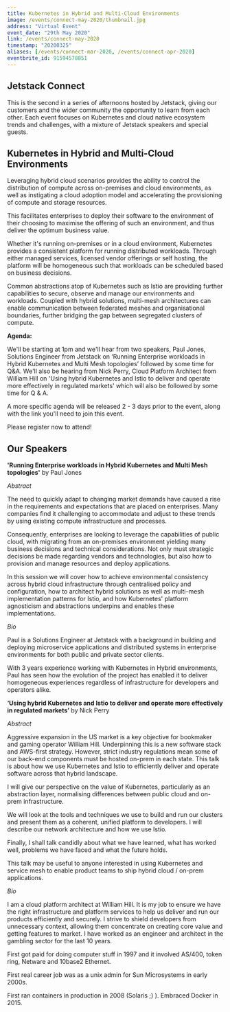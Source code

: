 ```yaml
---
title: Kubernetes in Hybrid and Multi-Cloud Environments
image: /events/connect-may-2020/thumbnail.jpg
address: "Virtual Event"
event_date: "29th May 2020"
link: /events/connect-may-2020
timestamp: "20200325"
aliases: [/events/connect-mar-2020, /events/connect-apr-2020]
eventbrite_id: 91594578851
---
```


## Jetstack Connect

This is the second in a series of afternoons hosted by Jetstack, giving our customers and the wider community the opportunity to learn from each other. Each event focuses on Kubernetes and cloud native ecosystem trends and challenges, with a mixture of Jetstack speakers and special guests.

## Kubernetes in Hybrid and Multi-Cloud Environments

Leveraging hybrid cloud scenarios provides the ability to control the distribution of compute across on-premises and cloud environments, as well as instigating a cloud adoption model and accelerating the provisioning of compute and storage resources.

This facilitates enterprises to deploy their software to the environment of their choosing to maximise the offering of such an environment, and thus deliver the optimum business value.

Whether it's running on-premises or in a cloud environment, Kubernetes provides a consistent platform for running distributed workloads. Through either managed services, licensed vendor offerings or self hosting, the platform will be homogeneous such that workloads can be scheduled based on business decisions.

Common abstractions atop of Kubernetes such as Istio are providing further capabilities to secure, observe and manage our environments and workloads. Coupled with hybrid solutions, multi-mesh architectures can enable communication between federated meshes and organisational boundaries, further bridging the gap between segregated clusters of compute.

**Agenda:**

We'll be starting at 1pm and we'll hear from two speakers, Paul Jones, Solutions Engineer from Jetstack on  ‘Running Enterprise workloads in Hybrid Kubernetes and Multi Mesh topologies’ followed by some time for Q&A. We'll also be hearing from Nick Perry, Cloud Platform Architect from William Hill on 'Using hybrid Kubernetes and Istio to deliver and operate more effectively in regulated markets' which will also be followed by some time for Q & A.

A more specific agenda will be released 2 - 3 days prior to the event, along with the link you'll need to join this event.

Please register now to attend!



## Our Speakers

**'Running Enterprise workloads in Hybrid Kubernetes and Multi Mesh topologies'** by Paul Jones


*Abstract*

The need to quickly adapt to changing market demands have caused a rise in the requirements and expectations that are placed on enterprises. Many companies find it challenging to accommodate and adjust to these trends by using existing compute infrastructure and processes.

Consequently, enterprises are looking to leverage the capabilities of public cloud, with migrating from an on-premises environment yielding many business decisions and technical considerations. Not only must strategic decisions be made regarding vendors and technologies, but also how to provision and manage resources and deploy applications.

In this session we will cover how to achieve environmental consistency across hybrid cloud infrastructure through centralised policy and configuration, how to architect hybrid solutions as well as multi-mesh implementation patterns for Istio, and how Kubernetes' platform agnosticism and abstractions underpins and enables these implementations.

*Bio*

Paul is a Solutions Engineer at Jetstack with a background in building and deploying microservice applications and distributed systems in enterprise environments for both public and private sector clients.

With 3 years experience working with Kubernetes in Hybrid environments, Paul has seen how the evolution of the project has enabled it to deliver homogeneous experiences regardless of infrastructure for developers and operators alike.


**‘Using hybrid Kubernetes and Istio to deliver and operate more effectively in regulated markets’** by Nick Perry


*Abstract*

Aggressive expansion in the US market is a key objective for bookmaker and gaming operator William Hill. Underpinning this is a new software stack and AWS-first strategy. However, strict industry regulations mean some of our back-end components must be hosted on-prem in each state. This talk is about how we use Kubernetes and Istio to efficiently deliver and operate software across that hybrid landscape.

I will give our perspective on the value of Kubernetes, particularly as an abstraction layer, normalising differences between public cloud and on-prem infrastructure.

We will look at the tools and techniques we use to build and run our clusters and present them as a coherent, unified platform to developers. I will describe our network architecture and how we use Istio.

Finally, I shall talk candidly about what we have learned, what has worked well, problems we have faced and what the future holds.

This talk may be useful to anyone interested in using Kubernetes and service mesh to enable product teams to ship hybrid cloud / on-prem applications.

*Bio*

I am a cloud platform architect at William Hill. It is my job to ensure we have the right infrastructure and platform services to help us deliver and run our products efficiently and securely. I strive to shield developers from unnecessary context, allowing them concentrate on creating core value and getting features to market. I have worked as an engineer and architect in the gambling sector for the last 10 years.

First got paid for doing computer stuff in 1997 and it involved AS/400, token ring, Netware and 10base2 Ethernet.

First real career job was as a unix admin for Sun Microsystems in early 2000s.

First ran containers in production in 2008 (Solaris ;) ). Embraced Docker in 2015.
